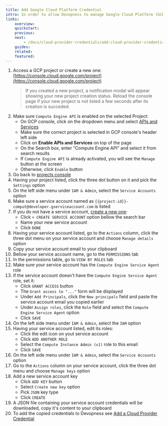 ```yaml
---
title: Add Google Cloud Platform Credential
intro: In order to allow Devopness to manage Google Cloud Platform (GCP) resources on your behalf, Service Account key has to be provided.
links:
    overview:
    quickstart:
    previous:
    next:
        - /docs/cloud-provider-credentials/add-cloud-provider-credential
    guides:
    related:
    featured:
---
```


1. Access a GCP project or create a new one: [https://console.cloud.google.com/project](https://console.cloud.google.com/project)
    > If you created a new project, a notification modal will appear showing your new project creation status.
    > Reload the console page if your new project is not listed a few seconds after its creation is succeded.
1. Make sure `Compute Engine API` is enabled on the selected Project:
    - On GCP console, click on the dropdown menu and select [APIs and Services](https://console.cloud.google.com/apis/dashboard)
    - Make sure the correct project is selected in GCP console's header left side
    - Click on **Enable APIs and Services** on top of the page
    - On the Search box, enter “Compute Engine API” and select it from search results
    - If `Compute Engine API` is already activated, you will see the `Manage` button at the screen
    - Otherwise, click `Enable` button
1. Go back to [projects console](https://console.cloud.google.com/project)
1. Having your project listed, click the three dot button on it and pick the `Settings` option
1. On the left side menu under `IAM & Admin`, select the `Service Accounts` option
1. Make sure a service account named as `{{project-id}}-comput@developer.gserviceaccount.com` is listed
1. If you do not have a service account, [create a new one](https://cloud.google.com/iam/docs/creating-managing-service-account-keys):
    - Click `+ CREATE SERVICE ACCOUNT` option bellow the search bar
    - Name your new service account
    - Click `DONE`
1. Having your service account listed, go to the `Actions` column, click the three dot menu on your service account and choose `Manage details` option
1. Copy your service account email to your clipboard
1. Bellow your service account name, go to the `PERMISSIONS` tab
1. In the permissions table, go to `VIEW BY ROLES` tab
1. Make sure your service account has the `Compute Engine Service Agent` role
1. If the service account doesn't have the `Compute Engine Service Agent` role, set it:
    - Click `GRANT ACCESS` button
    - The `Grant access to "..."` form will be displayed
    - Under `Add Principals`, click the `New principals` field and paste the service account email you copied earlier
    - Under `Assign roles`, click the `Role` field and select the `Compute Engine Service Agent` option
    - Click `SAVE`
1. On the left side menu under `IAM & Admin`, select the `IAM` option
1. Having your service account listed, edit its roles:
    - Click the edit icon on yout service account
    - Click `ADD ANOTHER ROLE`
    - Select the `Compute Instance Admin (v1)` role to this email
    - Click `SAVE`
1. On the left side menu under `IAM & Admin`, select the `Service Accounts` option
1. Go to the `Actions` column on your service account, click the three dot menu and choose `Manage keys` option
1. Add a new service account key
    - Click `ADD KEY` button
    - Select `Create new key` option
    - Pick `JSON` key type
    - Click `CREATE`
1. A JSON file containing your service account credentials will be downloaded, copy it's content to your clipboard
1. To add the copied credentials to Devopness see [Add a Cloud Provider Credential](../add-cloud-provider-credential)

